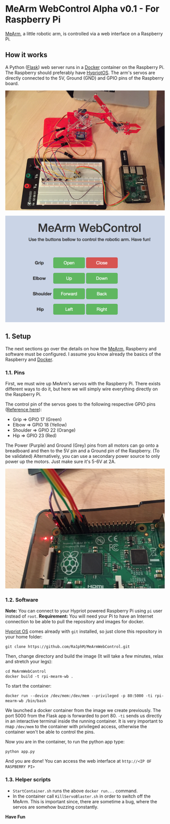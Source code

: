 # MeArm WebControl Alpha v0.1 - For Raspberry Pi

[MeArm][], a little robotic arm, is controlled via a web interface on a Raspberry Pi.

## How it works

A Python ([Flask][]) web server runs in a [Docker][] container on the Raspberry Pi. The Raspberry should preferably have [HypriotOS][Hypriot]. The arm's servos are directly connected to the 5V, Ground (GND) and GPIO pins of the Raspberry board.

![Raspberry Pi B+ setup](images/RaspberryPi_MeArm_Setup.JPG)

![Simple Web Interface](images/WebInterface.png)

## 1. Setup

The next sections go over the details on how the [MeArm][], Raspberry and software must be configured. I assume you know already the basics of the Raspberry and [Docker][].

### 1.1. Pins

First, we must wire up MeArm's servos with the Raspberry Pi. There exists different ways to do it, but here we will simply wire everything directly on the Raspberry Pi.

The control pin of the servos goes to the following respective GPIO pins ([Reference here][RPIPins]):

- Grip     => GPIO 17 (Green)
- Elbow    => GPIO 18 (Yellow)
- Shoulder => GPIO 22 (Orange)
- Hip      => GPIO 23 (Red)

The Power (Purple) and Ground (Grey) pins from all motors can go onto a breadboard and then to the 5V pin and a Ground pin of the Raspberry. (To be validated) Alternatively, you can use a secondary power source to only power up the motors. Just make sure it's 5-6V at 2A.

![Raspberry Pi B+ Pin setup](images/RaspberryPi_MeArm_Pins.JPG)

### 1.2. Software

**Note:** You can connect to your Hypriot powered Raspberry Pi using `pi` user instead of `root`.
**Requirement:** You will need your Pi to have an Internet connection to be able to pull the repository and images for docker.

[Hypriot OS][Hypriot] comes already with `git` installed, so just clone this repository in your home folder:

	git clone https://github.com/Ra1phM/MeArmWebControl.git

Then, change directory and build the image (It will take a few minutes, relax and stretch your legs):

	cd MeArmWebControl
	docker build -t rpi-mearm-wb .

To start the container:

	docker run --device /dev/mem:/dev/mem --privileged -p 80:5000 -ti rpi-mearm-wb /bin/bash

We launched a docker container from the image we create previously. The port 5000 from the Flask app is forwarded to port 80. `-ti` sends us directly in an interactive terminal inside the running container. It is very important to map `/dev/mem` to the container with privileged access, otherwise the container won't be able to control the pins.

Now you are in the container, to run the python app type:

	python app.py

And you are done! You can access the web interface at `http://<IP OF RASPBERRY PI>`

### 1.3. Helper scripts

- `StartContainer.sh` runs the above `docker run...` command.
- In the container call `KillServoBlaster.sh` in order to switch off the MeArm. This is important since, there are sometime a bug, where the servos are somehow buzzing constantly.



**Have Fun**


[MeArm]:	http://mearm.com			"MeArm Official Website"
[Flask]:	http://flask.pocoo.org		"Flask Official Webiste"
[Docker]:	http://www.docker.com		"Docker Official Website"
[Hypriot]:	http://blog.hypriot.com		"Hypriot Blog"
[RPIPins]:	http://www.element14.com/community/servlet/JiveServlet/previewBody/68203-102-6-294412/GPIO.png "Raspberry Pi B+ Pins Reference"


